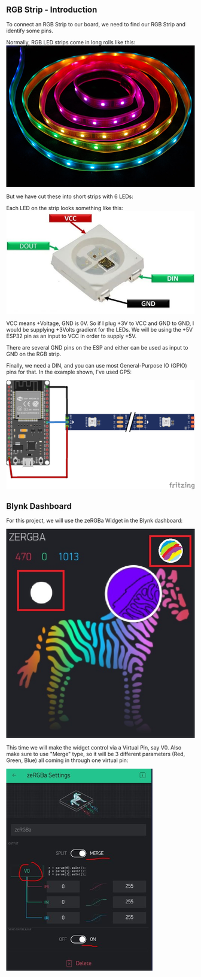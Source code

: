 RGB Strip - Introduction
---

To connect an RGB Strip to our board, we need to find our RGB Strip and identify some pins.

Normally, RGB LED strips come in long rolls like this:
![](images/rgbstrip.jpg)

But we have cut these into short strips with 6 LEDs:

Each LED on the strip looks something like this:
![](images/ws2812b.jpg)

VCC means +Voltage, GND is 0V.  So if I plug +3V to VCC and GND to GND, I would be supplying +3Volts gradient for the LEDs.  We will be using the +5V ESP32 pin as an input to VCC in order to supply +5V.

There are several GND pins on the ESP and either can be used as input to GND on the RGB strip.

Finally, we need a DIN, and you can use most General-Purpose IO (GPIO) pins for that.  In the example shown, I've used GP5:

![](images/rgb.png)

## Blynk Dashboard

For this project, we will use the zeRGBa Widget in the Blynk dashboard:

![](images/zergba.jpg)

This time we will make the widget control via a Virtual Pin, say V0.  Also make sure to use "Merge" type, so it will be 3 different parameters (Red, Green, Blue) all coming in through one virtual pin:

![](images/zergbapins.jpg)

